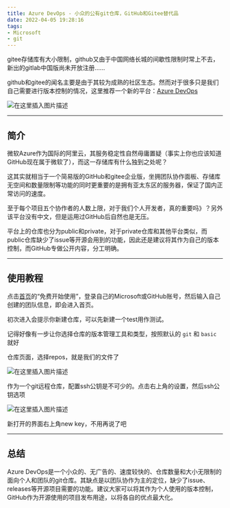 ```yaml
---
title: Azure DevOps - 小众的公有git仓库，GitHub和Gitee替代品
date: 2022-04-05 19:28:16
tags:
- Microsoft
- git
---
```


gitee存储库有大小限制，github又由于中国网络长城的间歇性限制时常上不去，新出的gitlab中国版尚未开放注册……

github和gitee的闻名主要是由于其较为成熟的社区生态。然而对于很多只是我们自己需要进行版本控制的情况，这里推荐一个新的平台：[Azure DevOps](https://azure.microsoft.com/zh-cn/services/devops/?nav=min)

![在这里插入图片描述](https://cdn.yixiangzhilv.com/images/51e439f07687e61319f8a2b278221e81.png)

---

## 简介

微软Azure作为国际的阿里云，其服务稳定性自然毋庸置疑（事实上你也应该知道GitHub现在属于微软了），而这一存储库有什么独到之处呢？

这其实就相当于一个简易版的GitHub和gitee企业版，坐拥团队协作面板、存储库无空间和数量限制等功能的同时更重要的是拥有亚太东区的服务器，保证了国内正常访问的速度。

至于每个项目五个协作者的人数上限，对于我们个人开发者，真的重要吗》？另外该平台没有中文，但是运用过GitHub后自然也是无压。

平台上的仓库也分为public和private，对于private仓库和其他平台类似，而public仓库缺少了issue等开源会用到的功能，因此还是建议将其作为自己的版本控制，而GitHub专做公开内容，分工明确。

---

## 使用教程

点击[首页](https://dev.azure.com/)的“免费开始使用”，登录自己的Microsoft或GitHub账号，然后输入自己创建的团队信息，即会进入首页。

初次进入会提示你新建仓库，可以先新建一个test用作测试。

记得好像有一步让你选择仓库的版本管理工具和类型，按照默认的 `git` 和 `basic` 就好

仓库页面，选择repos，就是我们的文件了

![在这里插入图片描述](https://cdn.yixiangzhilv.com/images/177ac5ffcb8410d2ea9b543a4ae9ce77.png)

作为一个git远程仓库，配置ssh公钥是不可少的。点击右上角的设置，然后ssh公钥选项

![在这里插入图片描述](https://cdn.yixiangzhilv.com/images/9057ca2df41a1d3848d14040734026af.png)

新打开的界面右上角new key，不用再说了吧

---

## 总结

Azure DevOps是一个小众的、无广告的、速度较快的、仓库数量和大小无限制的面向个人和团队的git仓库。其缺点是以团队协作为主的定位，缺少了issue、releases等开源项目需要的功能。建议大家可以将其作为个人使用的版本控制，GitHub作为开源使用的项目发布用途，以将各自的优点最大化。

